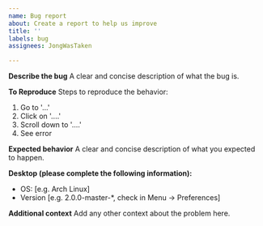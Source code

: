```yaml
---
name: Bug report
about: Create a report to help us improve
title: ''
labels: bug
assignees: JongWasTaken

---
```


**Describe the bug**
A clear and concise description of what the bug is.

**To Reproduce**
Steps to reproduce the behavior:
1. Go to '...'
2. Click on '....'
3. Scroll down to '....'
4. See error

**Expected behavior**
A clear and concise description of what you expected to happen.

**Desktop (please complete the following information):**
 - OS: [e.g. Arch Linux]
 - Version [e.g. 2.0.0-master-*, check in Menu -> Preferences]

**Additional context**
Add any other context about the problem here.
